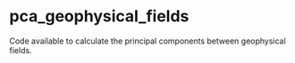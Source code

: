 # pca_geophysical_fields
Code available to calculate the principal components between geophysical fields. 
